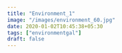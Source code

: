 ```yaml
---
title: "Environment_1"
image: "/images/environment_60.jpg"
date: 2020-01-02T10:45:38+05:30
tags: ["environmentgal"]
draft: false
---
```


